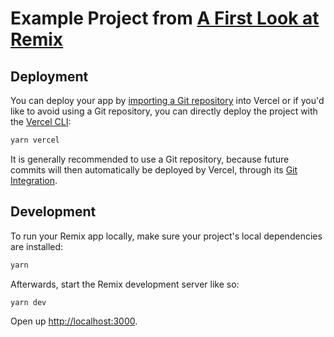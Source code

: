 # Example Project from [A First Look at Remix](https://dev.to/ajcwebdev/a-first-look-at-remix-2cp1)

## Deployment

You can deploy your app by [importing a Git repository](https://vercel.com/new) into Vercel or if you'd like to avoid using a Git repository, you can directly deploy the project with the [Vercel CLI](https://vercel.com/cli):

```bash
yarn vercel
```

It is generally recommended to use a Git repository, because future commits will then automatically be deployed by Vercel, through its [Git Integration](https://vercel.com/docs/concepts/git).

## Development

To run your Remix app locally, make sure your project's local dependencies are installed:

```bash
yarn
```

Afterwards, start the Remix development server like so:

```bash
yarn dev
```

Open up [http://localhost:3000](http://localhost:3000).
